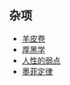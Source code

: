 ## 杂项
- [羊皮卷](羊皮卷/README.md)
- [厚黑学](厚黑学/README.md)
- [人性的弱点](人性的弱点/README.md)
- [墨菲定律](墨菲定律/README.md)